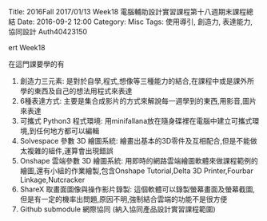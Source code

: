 Title: 2016Fall 2017/01/13 Week18 電腦輔助設計實習課程第十八週期末課程總結
Date: 2016-09-2 12:00
Category: Misc
Tags: 使用導引, 創造力, 表達能力, 協同設計
Auth40423150

ert Week18

在這門課要學的有
1. 創造力三元素:
是對於自學,程式,想像等三種能力的結合,在課程中或是課外所學的東西及自己的想法用程式來表達
2. 6種表達方式:
主要是集合成影片的方式來解說每一週學到的東西,用影音,圖片來表達
3. 可攜式 Python3 程式環境:
用minifallana放在隨身碟裡在電腦中建立可攜式環境,到任何地方都可以編輯
4. Solvespace 參數 3D 繪圖系統:
繪畫出基本的3D零件及互相配合,但是不能做太複雜的組件,運算會出現錯誤
5. Onshape 雲端參數 3D 繪圖系統:
用即時的網路雲端繪圖軟體來做課程範例的繪圖,還有小組的作業繪製,包含Onshape Tutorial,Delta 3D Printer,Fourbar Linkage,Nutcracker
6. ShareX 取畫面圖像與操作影片錄製:
這個軟體可以錄製螢幕畫面及螢幕截圖,但是有一定的機率出問題,原因不明,強制結合雲端的功能不是很方便
7.  Github submodule 網際協同 (納入協同產品設計實習課程範圍)